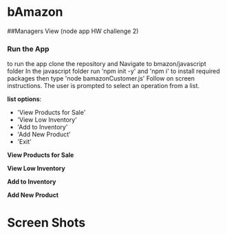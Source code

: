 # bAmazon

##Managers View (node app HW challenge 2)


### Run the App

to run the app clone the repository and  Navigate to bmazon/javascript folder
In the javascript folder run 'npm init -y' and 'npm i' to install required packages
then type 'node bamazonCustomer.js'
Follow on screen instructions. The user is prompted to select an operation from a list.

**list options**:
  * 'View Products for Sale'
  * 'View Low Inventory'
  * 'Add to Inventory'
  * 'Add New Product'
  * 'Exit'

**View Products for Sale** 

**View Low Inventory** 

**Add to Inventory** 

**Add New Product** 

# Screen Shots
